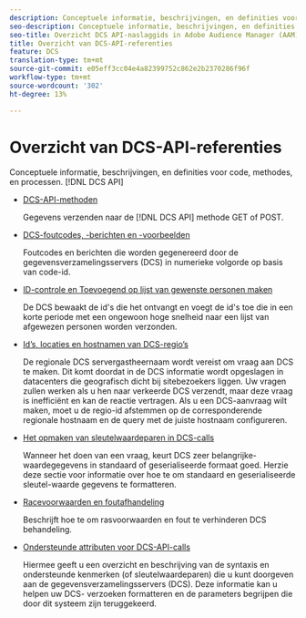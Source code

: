 ```yaml
---
description: Conceptuele informatie, beschrijvingen, en definities voor code DCS API, methodes, en processen.
seo-description: Conceptuele informatie, beschrijvingen, en definities voor code DCS API, methodes, en processen in Adobe Audience Manager (AAM).
seo-title: Overzicht DCS API-naslaggids in Adobe Audience Manager (AAM)
title: Overzicht van DCS-API-referenties
feature: DCS
translation-type: tm+mt
source-git-commit: e05eff3cc04e4a82399752c862e2b2370286f96f
workflow-type: tm+mt
source-wordcount: '302'
ht-degree: 13%

---
```



# Overzicht van DCS-API-referenties

Conceptuele informatie, beschrijvingen, en definities voor code, methodes, en processen. [!DNL DCS API]

* [DCS-API-methoden](/help/using/api/dcs-intro/dcs-api-reference/dcs-api-methods.md)

   Gegevens verzenden naar de [!DNL DCS API] methode GET of POST.

* [DCS-foutcodes, -berichten en -voorbeelden](/help/using/api/dcs-intro/dcs-api-reference/dcs-error-codes.md)

   Foutcodes en berichten die worden gegenereerd door de gegevensverzamelingsservers (DCS) in numerieke volgorde op basis van code-id.

* [ID-controle en Toevoegend op lijst van gewenste personen maken](/help/using/api/dcs-intro/dcs-api-reference/id-monitoring-denylisting.md)

   De DCS bewaakt de id&#39;s die het ontvangt en voegt de id&#39;s toe die in een korte periode met een ongewoon hoge snelheid naar een lijst van afgewezen personen worden verzonden.

* [Id’s, locaties en hostnamen van DCS-regio’s](/help/using/api/dcs-intro/dcs-api-reference/dcs-regions.md)

   De regionale DCS servergastheernaam wordt vereist om vraag aan DCS te maken. Dit komt doordat in de DCS informatie wordt opgeslagen in datacenters die geografisch dicht bij sitebezoekers liggen. Uw vragen zullen werken als u hen naar verkeerde DCS verzendt, maar deze vraag is inefficiënt en kan de reactie vertragen. Als u een DCS-aanvraag wilt maken, moet u de regio-id afstemmen op de corresponderende regionale hostnaam en de query met de juiste hostnaam configureren.

* [Het opmaken van sleutelwaardeparen in DCS-calls](/help/using/api/dcs-intro/dcs-api-reference/dcs-key-format.md)

   Wanneer het doen van een vraag, keurt DCS zeer belangrijke-waardegegevens in standaard of geserialiseerde formaat goed. Herzie deze sectie voor informatie over hoe te om standaard en geserialiseerde sleutel-waarde gegevens te formatteren.

* [Racevoorwaarden en foutafhandeling](/help/using/api/dcs-intro/dcs-api-reference/dcs-race-conditions.md)

   Beschrijft hoe te om rasvoorwaarden en fout te verhinderen DCS behandeling.

* [Ondersteunde attributen voor DCS-API-calls](/help/using/api/dcs-intro/dcs-api-reference/dcs-keys.md)

   Hiermee geeft u een overzicht en beschrijving van de syntaxis en ondersteunde kenmerken (of sleutelwaardeparen) die u kunt doorgeven aan de gegevensverzamelingsservers (DCS). Deze informatie kan u helpen uw DCS- verzoeken formatteren en de parameters begrijpen die door dit systeem zijn teruggekeerd.

